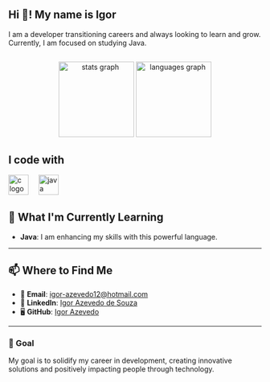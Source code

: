 <h2 align="left">Hi 👋! My name is Igor</h2>
I am a developer transitioning careers and always looking to learn and grow. Currently, I am focused on studying Java.

##

<div align="center">
  <img src="https://github-readme-stats.vercel.app/api?username=igorazz&hide_title=false&hide_rank=false&show_icons=true&include_all_commits=true&count_private=true&disable_animations=false&theme=dracula&locale=en&hide_border=false&order=1" height="150" alt="stats graph"  />
  <img src="https://github-readme-stats.vercel.app/api/top-langs?username=igorazz&locale=en&hide_title=false&layout=compact&card_width=320&langs_count=5&theme=dracula&hide_border=false&order=2" height="150" alt="languages graph"  />
</div>

###

<div align="left">
  <h2> I code with </h2>
  <img src="https://cdn.jsdelivr.net/gh/devicons/devicon/icons/c/c-original.svg" height="40" alt="c logo"  />
  <img width="12" />
  
  <img src="https://cdn.jsdelivr.net/gh/devicons/devicon/icons/java/java-original.svg" height="40" alt="java logo"  />
  <img width="12" />
  
</div>


## 🌱 What I'm Currently Learning
- **Java**: I am enhancing my skills with this powerful language.

---

## 📫 Where to Find Me
- 📧 **Email**: [igor-azevedo12@hotmail.com](mailto:igor-azevedo12@hotmail.com)
- 💼 **LinkedIn**: [Igor Azevedo de Souza](https://www.linkedin.com/in/igor-azevedo-de-souza-38749821b/)
- 🖥️ **GitHub**: [Igor Azevedo](https://github.com/igorazz)

---

### 🎯 Goal
My goal is to solidify my career in development, creating innovative solutions and positively impacting people through technology.


###
